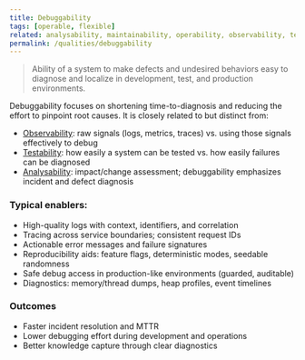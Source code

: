 ```yaml
---
title: Debuggability
tags: [operable, flexible]
related: analysability, maintainability, operability, observability, testability, transparency
permalink: /qualities/debuggability
---
```


> Ability of a system to make defects and undesired behaviors easy to diagnose and localize in development, test, and production environments.

Debuggability focuses on shortening time-to-diagnosis and reducing the effort to pinpoint root causes. 
It is closely related to but distinct from:
- [Observability](/qualities/observability): raw signals (logs, metrics, traces) vs. using those signals effectively to debug
- [Testability](/qualities/testability): how easily a system can be tested vs. how easily failures can be diagnosed
- [Analysability](/qualities/analysability): impact/change assessment; debuggability emphasizes incident and defect diagnosis

### Typical enablers:
- High-quality logs with context, identifiers, and correlation
- Tracing across service boundaries; consistent request IDs
- Actionable error messages and failure signatures
- Reproducibility aids: feature flags, deterministic modes, seedable randomness
- Safe debug access in production-like environments (guarded, auditable)
- Diagnostics: memory/thread dumps, heap profiles, event timelines

### Outcomes
- Faster incident resolution and MTTR
- Lower debugging effort during development and operations
- Better knowledge capture through clear diagnostics
